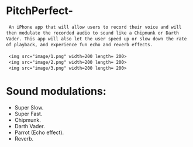 # PitchPerfect-

     An iPhone app that will allow users to record their voice and will then modulate the recorded audio to sound like a Chipmunk or Darth Vader. This app will also let the user speed up or slow down the rate of playback, and experience fun echo and reverb effects.
     
     <img src="image/1.png" width=200 length= 200>
     <img src="image/2.png" width=200 length= 200>
     <img src="image/3.png" width=200 length= 200>

# Sound modulations:

  - Super Slow.
  - Super Fast.
  - Chipmunk.
  - Darth Vader.
  - Parrot (Echo effect).
  - Reverb.

